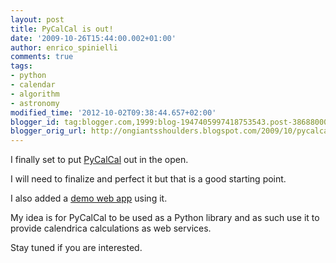 ```yaml
---
layout: post
title: PyCalCal is out!
date: '2009-10-26T15:44:00.002+01:00'
author: enrico_spinielli
comments: true
tags:
- python
- calendar
- algorithm
- astronomy
modified_time: '2012-10-02T09:38:44.657+02:00'
blogger_id: tag:blogger.com,1999:blog-1947405997418753543.post-3868800001246262745
blogger_orig_url: http://ongiantsshoulders.blogspot.com/2009/10/pycalcal-is-out.html
---
```


I finally set to put [PyCalCal](http://code.google.com/p/pycalcal/) out in the open.

I will need to finalize and perfect it but that is a good starting point.

I also added a [demo web app](http://code.google.com/p/pycalcal/) using it.


My idea is for PyCalCal to be used as a Python library and as such use it to provide calendrica calculations as web services.

Stay tuned if you are interested.